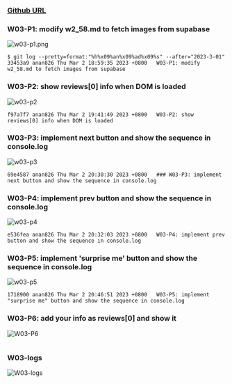 ### [Github URL](https://github.com/anan826/1112-1N-js-demo-211410658.git)

### W03-P1: modify w2_58.md to fetch images from supabase

![w03-p1.png](https://slyliryvslfzxeqslixp.supabase.co/storage/v1/object/public/demo-58/md_1N_img/w03-p1.png)

```
$ git log --pretty=format:"%h%x09%an%x09%ad%x09%s" --after="2023-3-01"
33453a9 anan826 Thu Mar 2 18:59:35 2023 +0800   W03-P1: modify w2_58.md to fetch images from supabase
```

### W03-P2: show reviews[0] info when DOM is loaded

![w03-p2](https://slyliryvslfzxeqslixp.supabase.co/storage/v1/object/public/demo-58/md_1N_img/w03-p2.png)

```
f97a7f7 anan826 Thu Mar 2 19:41:49 2023 +0800   W03-P2: show reviews[0] info when DOM is loaded
```

### W03-P3: implement next button and show the sequence in console.log

![w03-p3](https://slyliryvslfzxeqslixp.supabase.co/storage/v1/object/public/demo-58/md_1N_img/w03-p3.png)

```
69e4587 anan826 Thu Mar 2 20:30:30 2023 +0800   ### W03-P3: implement next button and show the sequence in console.log
```

### W03-P4: implement prev button and show the sequence in console.log

![w03-p4](https://slyliryvslfzxeqslixp.supabase.co/storage/v1/object/public/demo-58/md_1N_img/w03-p4.png)

```
e536fea anan826 Thu Mar 2 20:32:03 2023 +0800   W03-P4: implement prev button and show the sequence in console.log
```

### W03-P5: implement 'surprise me' button and show the sequence in console.log

![w03-p5](https://slyliryvslfzxeqslixp.supabase.co/storage/v1/object/public/demo-58/md_1N_img/w03-p5.png)

```
1718900 anan826 Thu Mar 2 20:46:51 2023 +0800   W03-P5: implement "surprise me" button and show the sequence in console.log
```

### W03-P6: add your info as reviews[0] and show it

![W03-P6](https://slyliryvslfzxeqslixp.supabase.co/storage/v1/object/public/demo-58/md_1N_img/w03-p6.png)

```

```

### W03-logs

![W03-logs]()
